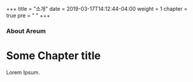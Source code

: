 +++
title = "소개"
date = 2019-03-17T14:12:44-04:00
weight = 1
chapter = true
pre = "<i class='fas fa-user-circle'></i> "
+++

### About Areum

# Some Chapter title

Lorem Ipsum.